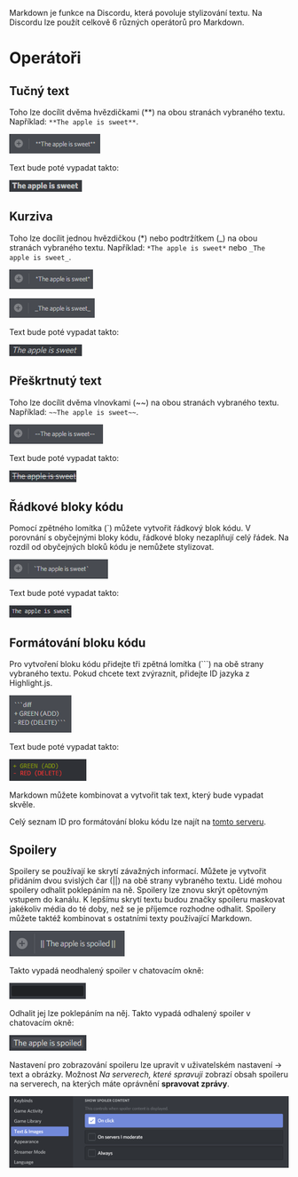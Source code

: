 <!-- TITLE: [CZ] Markdown -->
<!-- SUBTITLE: Chcete dodat každodennímu chatování trochu šťávy? -->

Markdown je funkce na Discordu, která povoluje stylizování textu. Na Discordu lze použít celkově 6 různých operátorů pro Markdown.

# Operátoři
## Tučný text
Toho lze docílit dvěma hvězdičkami (\*\*) na obou stranách vybraného textu.
Například: `**The apple is sweet**`.

![A 5 F 8 D 0](/uploads/markdown/a-5-f-8-d-0.png "Markdown v okně pro psaní zpráv, který změní normální text na tučný.")

Text bude poté vypadat takto: 

![Bolded Text In Chat](/uploads/markdown/bolded-text-in-chat.png "Tučný text v chatovacím okně.")

## Kurziva
Toho lze docílit jednou hvězdičkou (\*) nebo podtržítkem (\_) na obou stranách vybraného textu. Například: `*The apple is sweet*` nebo `_The apple is sweet_`.

![6 E 34 Bc](/uploads/markdown/6-e-34-bc.png "Markdown v okně pro psaní zpráv, který změní normální text na kurzivu.")

![Bcb 156](/uploads/markdown/bcb-156.png "Markdown v okně pro psaní zpráv, který změní normální text na kurzivu.")

Text bude poté vypadat takto:

![Italicized Text In Chat](/uploads/markdown/italicized-text-in-chat.png "Kurziva v chatovacím okně.")

## Přeškrtnutý text
Toho lze docílit dvěma vlnovkami (\~\~) na obou stranách vybraného textu. Například: `~~The apple is sweet~~`.

![56992 E](/uploads/markdown/56992-e.png "Markdown v okně pro psaní zpráv, který text přeškrtne.")

Text bude poté vypadat takto:

![Strikethrough Text In Chat](/uploads/markdown/strikethrough-text-in-chat.png "Přeškrtnutý text v chatovacím okně.")

## Řádkové bloky kódu
Pomocí zpětného lomítka (\`) můžete vytvořit řádkový blok kódu. V porovnání s obyčejnými bloky kódu, řádkové bloky nezaplňují celý řádek. Na rozdíl od obyčejných bloků kódu je nemůžete stylizovat.

![C 8 Ca 1 F](/uploads/markdown/c-8-ca-1-f.png "Řádkový blok kódu v okně pro psaní zpráv.")

Text bude poté vypadat takto:

![C 144 Da](/uploads/markdown/c-144-da.png "Řádkový blok kódu v chatovacím okně.")

## Formátování bloku kódu
Pro vytvoření bloku kódu přidejte tři zpětná lomítka (\`\`\`) na obě strany vybraného textu. Pokud chcete text zvýraznit, přidejte ID jazyka z Highlight.js.

![A 16 Ed 5](/uploads/markdown/a-16-ed-5.png "Víceřádkový blok kódu v okně pro psaní zpráv.")

Text bude poté vypadat takto:

![C 73 Dd 2](/uploads/markdown/c-73-dd-2.png "Víceřádkový blok kódu v chatovacím okně včetně zvýrazněného syntaxe kódu.")

Markdown můžete kombinovat a vytvořit tak text, který bude vypadat skvěle.

Celý seznam ID pro formátování bloku kódu lze najít na [tomto serveru](https://discord.gg/VfVvwcX).

## Spoilery
Spoilery se používají ke skrytí závažných informací. Můžete je vytvořit přidáním dvou svislých čar (\|\|) na obě strany vybraného textu. Lidé mohou spoilery odhalit poklepáním na ně. Spoilery lze znovu skrýt opětovným vstupem do kanálu. K lepšímu skrytí textu budou značky spoileru maskovat jakékoliv média do té doby, než se je příjemce rozhodne odhalit.
Spoilery můžete taktéž kombinovat s ostatními texty používající Markdown.

![Typing spoiler](/uploads/markdown/typingspoiler.png "Spoiler v okně pro psaní zpráv.")

Takto vypadá neodhalený spoiler v chatovacím okně:

![Unrevealed spoiler](/uploads/markdown/unrevealedspoiler.png "Neodhalený spoiler.")

Odhalit jej lze poklepáním na něj. Takto vypadá odhalený spoiler v chatovacím okně:

![Revealed spoiler](/uploads/markdown/revealedspoiler.png "Odhalený spoiler.")

Nastavení pro zobrazování spoileru lze upravit v uživatelském nastavení -> text a obrázky. Možnost *Na serverech, které spravuji* zobrazí obsah spoileru na serverech, na kterých máte oprávnění **spravovat zprávy**.

![Spoiler settings](/uploads/markdown/spoiler-settings.png "Nastavení spoilerů.")